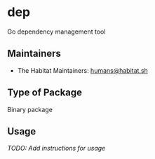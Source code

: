 # dep

Go dependency management tool

## Maintainers

* The Habitat Maintainers: <humans@habitat.sh>

## Type of Package

Binary package

## Usage

*TODO: Add instructions for usage*
